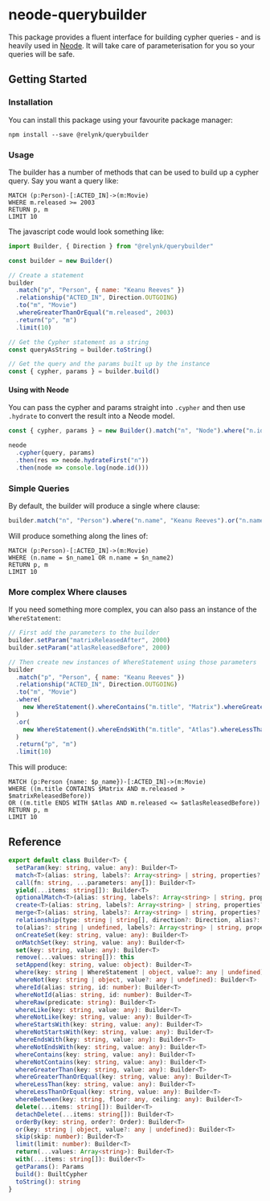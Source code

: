 # neode-querybuilder

This package provides a fluent interface for building cypher queries - and is heavily used in [Neode](https://github.com/adam-cowley/neode). It will take care of parameterisation for you so your queries will be safe.

## Getting Started

### Installation

You can install this package using your favourite package manager:

```
npm install --save @relynk/querybuilder
```

### Usage

The builder has a number of methods that can be used to build up a cypher query. Say you want a query like:

```cypher
MATCH (p:Person)-[:ACTED_IN]->(m:Movie)
WHERE m.released >= 2003
RETURN p, m
LIMIT 10
```

The javascript code would look something like:

```js
import Builder, { Direction } from "@relynk/querybuilder"

const builder = new Builder()

// Create a statement
builder
  .match("p", "Person", { name: "Keanu Reeves" })
  .relationship("ACTED_IN", Direction.OUTGOING)
  .to("m", "Movie")
  .whereGreaterThanOrEqual("m.released", 2003)
  .return("p", "m")
  .limit(10)

// Get the Cypher statement as a string
const queryAsString = builder.toString()

// Get the query and the params built up by the instance
const { cypher, params } = builder.build()
```

#### Using with Neode

You can pass the cypher and params straight into `.cypher` and then use `.hydrate` to convert the result into a Neode model.

```js
const { cypher, params } = new Builder().match("n", "Node").where("n.id", 1).return("n").build()

neode
  .cypher(query, params)
  .then(res => neode.hydrateFirst("n"))
  .then(node => console.log(node.id()))
```

### Simple Queries

By default, the builder will produce a single where clause:

```js
builder.match("n", "Person").where("n.name", "Keanu Reeves").or("n.name", "Laurence Fishburn").toString()
```

Will produce something along the lines of:

```cypher
MATCH (p:Person)-[:ACTED_IN]->(m:Movie)
WHERE (n.name = $n_name1 OR n.name = $n_name2)
RETURN p, m
LIMIT 10
```

### More complex Where clauses

If you need something more complex, you can also pass an instance of the `WhereStatement`:

```js
// First add the parameters to the builder
builder.setParam("matrixReleasedAfter", 2000)
builder.setParam("atlasReleasedBefore", 2000)

// Then create new instances of WhereStatement using those parameters
builder
  .match("p", "Person", { name: "Keanu Reeves" })
  .relationship("ACTED_IN", Direction.OUTGOING)
  .to("m", "Movie")
  .where(
    new WhereStatement().whereContains("m.title", "Matrix").whereGreaterThan("m.released", "matrixReleasedBefore"), // Reference set above
  )
  .or(
    new WhereStatement().whereEndsWith("m.title", "Atlas").whereLessThanOrEqual("m.released", "atlasReleasedBefore"), // Reference set above
  )
  .return("p", "m")
  .limit(10)
```

This will produce:

```cypher
MATCH (p:Person {name: $p_name})-[:ACTED_IN]->(m:Movie)
WHERE ((m.title CONTAINS $Matrix AND m.released > $matrixReleasedBefore))
OR ((m.title ENDS WITH $Atlas AND m.released <= $atlasReleasedBefore))
RETURN p, m
LIMIT 10
```

## Reference

```ts
export default class Builder<T> {
  setParam(key: string, value: any): Builder<T>
  match<T>(alias: string, labels?: Array<string> | string, properties?: object): Builder<T>
  call(fn: string, ...parameters: any[]): Builder<T>
  yield(...items: string[]): Builder<T>
  optionalMatch<T>(alias: string, labels?: Array<string> | string, properties?: object): Builder<T>
  create<T>(alias: string, labels?: Array<string> | string, properties?: object): Builder<T>
  merge<T>(alias: string, labels?: Array<string> | string, properties?: object): Builder<T>
  relationship(type: string | string[], direction?: Direction, alias?: string | null, properties?: object | undefined, degrees?: number | string): Builder<T>
  to(alias?: string | undefined, labels?: Array<string> | string, properties?: object | undefined): Builder<T>
  onCreateSet(key: string, value: any): Builder<T>
  onMatchSet(key: string, value: any): Builder<T>
  set(key: string, value: any): Builder<T>
  remove(...values: string[]): this
  setAppend(key: string, value: object): Builder<T>
  where(key: string | WhereStatement | object, value?: any | undefined): Builder<T>
  whereNot(key: string | object, value?: any | undefined): Builder<T>
  whereId(alias: string, id: number): Builder<T>
  whereNotId(alias: string, id: number): Builder<T>
  whereRaw(predicate: string): Builder<T>
  whereLike(key: string, value: any): Builder<T>
  whereNotLike(key: string, value: any): Builder<T>
  whereStartsWith(key: string, value: any): Builder<T>
  whereNotStartsWith(key: string, value: any): Builder<T>
  whereEndsWith(key: string, value: any): Builder<T>
  whereNotEndsWith(key: string, value: any): Builder<T>
  whereContains(key: string, value: any): Builder<T>
  whereNotContains(key: string, value: any): Builder<T>
  whereGreaterThan(key: string, value: any): Builder<T>
  whereGreaterThanOrEqual(key: string, value: any): Builder<T>
  whereLessThan(key: string, value: any): Builder<T>
  whereLessThanOrEqual(key: string, value: any): Builder<T>
  whereBetween(key: string, floor: any, ceiling: any): Builder<T>
  delete(...items: string[]): Builder<T>
  detachDelete(...items: string[]): Builder<T>
  orderBy(key: string, order?: Order): Builder<T>
  or(key: string | object, value?: any | undefined): Builder<T>
  skip(skip: number): Builder<T>
  limit(limit: number): Builder<T>
  return(...values: Array<string>): Builder<T>
  with(...items: string[]): Builder<T>
  getParams(): Params
  build(): BuiltCypher
  toString(): string
}
```
